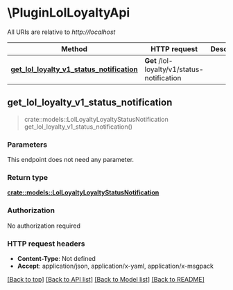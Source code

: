 # \PluginLolLoyaltyApi

All URIs are relative to *http://localhost*

Method | HTTP request | Description
------------- | ------------- | -------------
[**get_lol_loyalty_v1_status_notification**](PluginLolLoyaltyApi.md#get_lol_loyalty_v1_status_notification) | **Get** /lol-loyalty/v1/status-notification | 



## get_lol_loyalty_v1_status_notification

> crate::models::LolLoyaltyLoyaltyStatusNotification get_lol_loyalty_v1_status_notification()


### Parameters

This endpoint does not need any parameter.

### Return type

[**crate::models::LolLoyaltyLoyaltyStatusNotification**](LolLoyaltyLoyaltyStatusNotification.md)

### Authorization

No authorization required

### HTTP request headers

- **Content-Type**: Not defined
- **Accept**: application/json, application/x-yaml, application/x-msgpack

[[Back to top]](#) [[Back to API list]](../README.md#documentation-for-api-endpoints) [[Back to Model list]](../README.md#documentation-for-models) [[Back to README]](../README.md)

